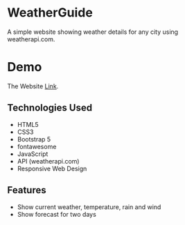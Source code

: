 # WeatherGuide

A simple website showing weather details for any city using weatherapi.com.

# Demo
The Website [Link](https://omarsamirr.github.io/WeatherGuide/).

## Technologies Used

* HTML5
* CSS3
* Bootstrap 5
* fontawesome
* JavaScript
* API (weatherapi.com)
* Responsive Web Design

## Features

* Show current weather, temperature, rain and wind
* Show forecast for two days

